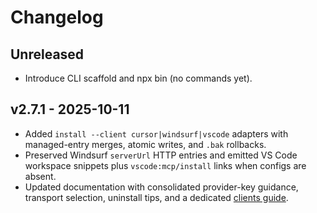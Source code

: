 # Changelog

## Unreleased

- Introduce CLI scaffold and npx bin (no commands yet).

## v2.7.1 - 2025-10-11

- Added `install --client cursor|windsurf|vscode` adapters with managed-entry merges, atomic writes, and `.bak` rollbacks.
- Preserved Windsurf `serverUrl` HTTP entries and emitted VS Code workspace snippets plus `vscode:mcp/install` links when configs are absent.
- Updated documentation with consolidated provider-key guidance, transport selection, uninstall tips, and a dedicated [clients guide](docs/clients.md).
